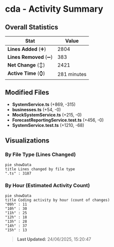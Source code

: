# cda - Activity Summary 

## Overall Statistics

| Stat                   | Value                                                             |
| ---------------------- | ----------------------------------------------------------------- |
| **Lines Added** (➕)   | 2804                                          |
| **Lines Removed** (➖) | 383                                        |
| **Net Change** (↕)    | 2421                |
| **Active Time** (⌚)   | 281 minutes |


## Modified Files
- **SystemService.ts** (+869, -315)
- **businesses.ts** (+54, -0)
- **MockSystemService.ts** (+215, -0)
- **ForecastReportingService.test.ts** (+456, -0)
- **SystemService.test.ts** (+1210, -68)

## Visualizations

### By File Type (Lines Changed)

```mermaid
pie showData
title Lines changed by file type
".ts" : 3187
```

### By Hour (Estimated Activity Count)

```mermaid
pie showData
title Coding activity by hour (count of changes)
"09h" : 11
"10h" : 30
"11h" : 25
"12h" : 18
"13h" : 28
"14h" : 37
"15h" : 13
```


> **Last Updated:** 24/06/2025, 15:20:47